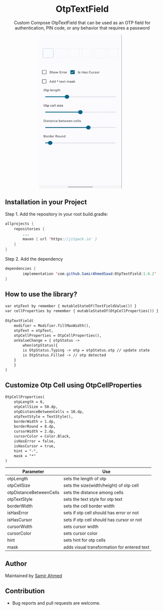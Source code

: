 <h1 align="center">OtpTextField</h1>
<p align="center">
  Custom Compose OtpTextField that can be used as an OTP field for authentication, PIN code, or any behavior that requires a password
</p>
<p align="center">
<img src="https://github.com/SamirAhmedSaad/OtpTextField/blob/main/demo.gif" width="270" height="500" /> &nbsp;&nbsp;
</p>

## Installation in your Project

Step 1. Add the repository in your root build.gradle:
```java
allprojects {
	repositories {
		...
		maven { url 'https://jitpack.io' }
	}
}
```

Step 2. Add the dependency

```java
dependencies {
        implementation 'com.github.SamirAhmedSaad:OtpTextField:1.0.2' 
}
```

## How to use the library?



```
var otpText by remember { mutableStateOf(TextFieldValue()) }
var cellProperties by remember { mutableStateOf(OtpCellProperties()) }

OtpTextField(
    modifier = Modifier.fillMaxWidth(),
    otpText = otpText,
    otpCellProperties = OtpCellProperties(),
    onValueChange = { otpStatus ->
        when(otpStatus){
	    is OtpStatus.Typing -> otp = otpStatus.otp // update state
	    is OtpStatus.Filled -> // otp detected
	}
    }
)
```
## Customize Otp Cell using OtpCellProperties
```
OtpCellProperties(
    otpLength = 6,
    otpCellSize = 50.dp,
    otpDistanceBetweenCells = 10.dp,
    otpTextStyle = TextStyle(),
    borderWidth = 1.dp,
    borderRound = 8.dp,
    cursorWidth = 2.dp,
    cursorColor = Color.Black,
    isHasError = false,
    isHasCursor = true,
    hint = "-",
    mask = "*"
)
```

| Parameter                   | Use                                                          |
| --------------------------- | ------------------------------------------------------------ |
| otpLength                   | sets the length of otp                                       |
| otpCellSize                 | sets the size(width/height) of otp cell                      |
| otpDistanceBetweenCells     | sets the distance among cells                                |
| otpTextStyle                | sets the text style for otp text                             |
| borderWidth                 | sets the cell border width                                   | 
| isHasError	              | sets if otp cell should has error or not                     |
| isHasCursor                 | sets if otp cell should has cursor or not                    |
| cursorWidth                 | sets cursor width                                            |
| cursorColor                 | sets cursor color                                            |
| hint                        | sets hint for otp cells                                      |
| mask                        | adds visual transformation for entered text                                      |

## Author

Maintained by [Samir Ahmed](https://www.linkedin.com/in/samir-ahmed-hayan)

## Contribution

-   Bug reports and pull requests are welcome.
